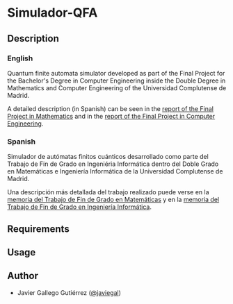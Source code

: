 # Simulador-QFA

## Description

### English
Quantum finite automata simulator developed as part of the Final Project for the Bachelor's Degree in Computer Engineering inside the Double Degree in Mathematics and Computer Engineering of the Universidad Complutense de Madrid.

A detailed description (in Spanish) can be seen in the [report of the Final Project in Mathematics](doc/memoria_mat.pdf) and in the [report of the Final Project in Computer Engineering](doc/memoria_inf.pdf).

### Spanish
Simulador de autómatas finitos cuánticos desarrollado como parte del Trabajo de Fin de Grado en Ingeniéria Informática dentro del Doble Grado en Matemáticas e Ingeniería Informática de la Universidad Complutense de Madrid. 

Una descripción más detallada del trabajo realizado puede verse en la [memoria del Trabajo de Fin de Grado en Matemáticas](doc/memoria_mat.pdf) y en la [memoria del Trabajo de Fin de Grado en Ingeniería Informática](doc/memoria_inf.pdf).

## Requirements

## Usage

## Author
- Javier Gallego Gutiérrez ([@javiegal](https://github.com/javiegal/))
